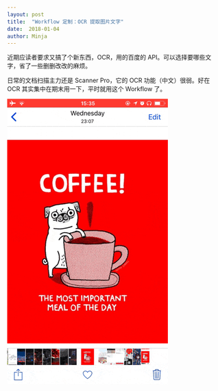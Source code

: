 ```yaml
---
layout: post
title:  "Workflow 定制：OCR 提取图片文字"
date:  2018-01-04
author: Minja
---
```


近期应读者要求又搞了个新东西，OCR，用的百度的 API。可以选择要哪些文字，省了一些删删改改的麻烦。

日常的文档扫描主力还是 Scanner Pro，它的 OCR 功能（中文）很弱。好在 OCR 其实集中在期末用一下，平时就用这个 Workflow 了。

![title](https://raw.githubusercontent.com/BlackwinMin/blackwinmin.github.io/master/lib/2018-01-04-Workflow-定制：OCR-提取图片文字/2018-01-04-workflow-ocr.gif)
